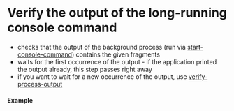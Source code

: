 # Verify the output of the long-running console command

- checks that the output of the background process (run via
  [start-console-command](start_stop_process.md)) contains the given fragments
- waits for the first occurrence of the output - if the application printed the
  output already, this step passes right away
- if you want to wait for a new occurrence of the output, use
  [verify-process-output](verify_process_output.md)

#### Example
